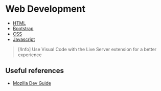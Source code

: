 
# Web Development


- [HTML](HTML.md)
- [Bootstrap](Bootstrap.md)
- [CSS](CSS.md)
- [Javascript](Javascript.md)



>[!Info]
>Use Visual Code with the Live Server extension for a better experience


## Useful references

- [Mozilla Dev Guide](https://developer.mozilla.org/es/)
